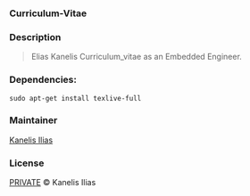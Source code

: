 ### Curriculum-Vitae

### Description

> Elias Kanelis Curriculum_vitae as an Embedded Engineer.

### Dependencies:

```
sudo apt-get install texlive-full
```

### Maintainer

[Kanelis Ilias](mailto:hkanelhs@yahoo.gr)

### License

[PRIVATE](LICENSE) © Kanelis Ilias